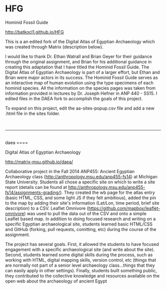 HFG
====

Hominid Fossil Guide

http://batkocl1.github.io/HFG

This is a an edited fork of the Digital Atlas of Egyptian Archaeology which was created through Matrix (description below).

I would like to thank Dr. Ethan Watrall and Brian Geyer for their guidance through the original assignment, and Brian for his additional guidance in creating this adaptation that I have titled the Hominid Fossil Guide. The Digital Atlas of Egyptian Archaeology is part of a larger effort, but Ethan and Brian were major actors in its success. The Hominid Fossil Guide serves as an interactive map of human evolution using the type specimens of each hominid species. All the information on the species pages was taken from information provided in lectures by Dr. Joseph Hefner in ANP 440 - SS15. I edited files in the DAEA fork to accomplish the goals of this project.  

To expand on this project, edit the aa-sites-popup.csv file and add a new .html file in the sites folder.

<br>
<hr>
<br>
daea
====

Digital Atlas of Egyptian Archaeology

http://matrix-msu.github.io/daea/

Collaborative project in the Fall 2014 ANP455: Ancient Egyptian Archaeology class (http://anthropology.msu.edu/anp455-fs14) at Michigan State University. Students all chose a specific site on which to write a site report (details can be found at http://anthropology.msu.edu/anp455-fs14/assignments-grading/).  They created the wb page for the atlas entry (basic HTML, CSS, and some light JS if they felt ambitious), added the pin to the map by adding their site's information (Lat/Lon, time period, brief site description) to a CSV.  Leaflet Omnivore (https://github.com/mapbox/leaflet-omnivore) was used to pull the data out of the CSV and onto a simple Leaflet based map.  In addition to doing focused research and writing on a specific Egyptian archaeological site, students learned basic HTML/CSS and GitHub (forking, pull requests, comitting, etc) during the course of the assignment.  

The project has several goals.  First, it allowed the students to have focused engagement with a specific archaeological site (and write about the site).  Second, students learned some digital skills during the process, such as working with HTML, digital mapping skills, version control, etc (things that are normally not part of a senior level archaeology class...things that they can easily apply in other settings). Finally, students built something public, they contributed to the collective knowledge and resources available on the open web about the archaeology of ancient Egypt

